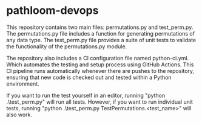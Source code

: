 # pathloom-devops

This repository contains two main files: permutations.py and test_perm.py. The permutations.py file 
includes a function for generating permutations of any data type. The test_perm.py file provides a 
suite of unit tests to validate the functionality of the permutations.py module.

The repository also includes a CI configuration file named python-ci.yml. Which automates the testing
and setup process using GitHub Actions. This CI pipeline runs automatically whenever there are pushes
to the repository, ensuring that new code is checked out and tested within a Python environment.

If you want to run the test yourself in an editor, running "python .\test_perm.py" will run all tests.
However, if you want to run individual unit tests, running "python .\test_perm.py TestPermutations.<test_name>"
will also work.
